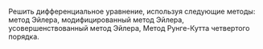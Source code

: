 Решить дифференциальное уравнение, используя следующие методы:
метод Эйлера, модифицированный метод Эйлера, усовершенствованный метод Эйлера, Метод Рунге-Кутта четвертого порядка.

